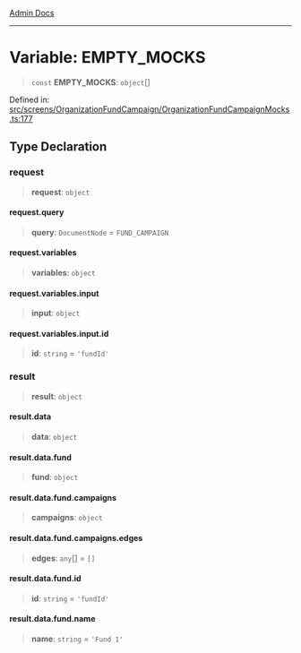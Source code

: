 [Admin Docs](/)

---

# Variable: EMPTY_MOCKS

> `const` **EMPTY_MOCKS**: `object`[]

Defined in: [src/screens/OrganizationFundCampaign/OrganizationFundCampaignMocks.ts:177](https://github.com/PalisadoesFoundation/talawa-admin/blob/main/src/screens/OrganizationFundCampaign/OrganizationFundCampaignMocks.ts#L177)

## Type Declaration

### request

> **request**: `object`

#### request.query

> **query**: `DocumentNode` = `FUND_CAMPAIGN`

#### request.variables

> **variables**: `object`

#### request.variables.input

> **input**: `object`

#### request.variables.input.id

> **id**: `string` = `'fundId'`

### result

> **result**: `object`

#### result.data

> **data**: `object`

#### result.data.fund

> **fund**: `object`

#### result.data.fund.campaigns

> **campaigns**: `object`

#### result.data.fund.campaigns.edges

> **edges**: `any`[] = `[]`

#### result.data.fund.id

> **id**: `string` = `'fundId'`

#### result.data.fund.name

> **name**: `string` = `'Fund 1'`
